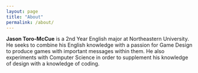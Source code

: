 ```yaml
---
layout: page
title: "About"
permalink: /about/
--- 
```

**Jason Toro-McCue** is a 2nd Year English major at Northeastern University. He seeks to combine his English knowledge with a passion for Game Design to produce games with important messages within them. He also experiments with Computer Science in order to supplement his knowledge of design with a knowledge of coding.
